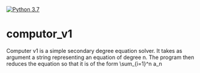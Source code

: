 [![Python 3.7](https://img.shields.io/badge/python-3.7-blue.svg)](https://www.python.org/downloads/release/python-360/)

# computor_v1
Computer v1 is a simple secondary degree equation solver.
It takes as argument a string representing an equation of degree n.
The program then reduces the equation so that it is of the form \sum_{i=1}^n a_n

